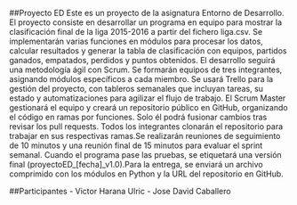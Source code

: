 ##Proyecto ED
Este es un proyecto de la asignatura Entorno de Desarrollo.
El proyecto consiste en desarrollar un programa en equipo para mostrar la clasificación final de la liga 2015-2016 a partir del fichero liga.csv.
Se implementarán varias funciones en módulos para procesar los datos, calcular resultados y generar la tabla de clasificación con equipos, partidos ganados, empatados, perdidos y puntos obtenidos.
El desarrollo seguirá una metodología ágil con Scrum. Se formarán equipos de tres integrantes, asignando módulos específicos a cada miembro. Se usará Trello para la gestión del proyecto, con tableros semanales que incluyan tareas, su estado y
automatizaciones para agilizar el flujo de trabajo.
El Scrum Master gestionará el equipo y creará un repositorio público en GitHub, organizando el código en ramas por funciones. Solo él podrá fusionar cambios tras revisar los pull requests. 
Todos los integrantes clonarán el repositorio para trabajar en sus respectivas ramas.Se realizarán reuniones de seguimiento de 10 minutos y una reunión final de 15 minutos para evaluar el sprint semanal.
Cuando el programa pase las pruebas, se etiquetará una versión final (proyectoED_[fecha]_v1.0).Para la entrega, se enviará un archivo comprimido con los módulos en Python y la URL del repositorio en GitHub.

##Participantes
    - Victor Harana Ulric 
    - Jose David Caballero

